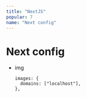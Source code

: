 ```yaml
---
title: "NextJS"
popular: 7
name: "Next config"
---
```


# Next config

- img

  ```
  images: {
    domains: ["localhost"],
  },
  ```
